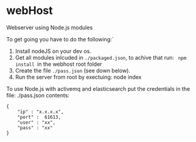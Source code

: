 # webHost
Webserver using Node.js modules <br />

To get going you have to do the following:`<br />
1. Install nodeJS on your dev os. <br />
2. Get all modules inlcuded in <code>./packaged.json</code>, to achive that run: <code> npm install </code>in the webhost root folder <br />
3. Create the file <code>./pass.json</code> (see down below). <br />
4. Run the server from root by exectuing: node index <br />



To use Node.js with activemq and elasticsearch put the credentials in the file: ./pass.json 
contents:
```
{
	"ip" : "x.x.x.x",
	"port" :  61613,
	"user" : "xx",
	"pass" : "xx"
}

```
